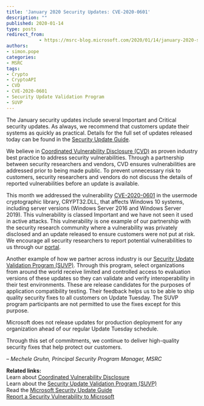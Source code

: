 ```yaml
---
title: 'January 2020 Security Updates: CVE-2020-0601'
description: ""
published: 2020-01-14
type: posts
redirect_from:
            - https://msrc-blog.microsoft.com/2020/01/14/january-2020-security-updates-cve-2020-0601/
authors:
- simon.pope
categories:
- MSRC
tags:
- Crypto
- CryptoAPI
- CVD
- CVE-2020-0601
- Security Update Validation Program
- SUVP
---
```

The January security updates include several Important and Critical security updates. As always, we recommend that customers update their systems as quickly as practical. Details for the full set of updates released today can be found in the [Security Update Guide](https://portal.msrc.microsoft.com/en-us/security-guidance).

We believe in [Coordinated Vulnerability Disclosure (CVD)](https://www.microsoft.com/en-us/msrc/cvd) as proven industry best practice to address security vulnerabilities. Through a partnership between security researchers and vendors, CVD ensures vulnerabilities are addressed prior to being made public. To prevent unnecessary risk to customers, security researchers and vendors do not discuss the details of reported vulnerabilities before an update is available.

This month we addressed the vulnerability [CVE-2020-0601](https://portal.msrc.microsoft.com/en-US/security-guidance/advisory/CVE-2020-0601) in the usermode cryptographic library, CRYPT32.DLL, that affects Windows 10 systems, including server versions (Windows Server 2016 and Windows Server 2019). This vulnerability is classed Important and we have not seen it used in active attacks. This vulnerability is one example of our partnership with the security research community where a vulnerability was privately disclosed and an update released to ensure customers were not put at risk. We encourage all security researchers to report potential vulnerabilities to us through our [portal](https://msrc.microsoft.com/create-report).

Another example of how we partner across industry is our [Security Update Validation Program (SUVP)](https://techcommunity.microsoft.com/t5/windows-it-pro-blog/what-is-the-security-update-validation-program/ba-p/275767). Through this program, select organizations from around the world receive limited and controlled access to evaluation versions of these updates so they can validate and verify interoperability in their test environments. These are release candidates for the purposes of application compatibility testing. Their feedback helps us to be able to ship quality security fixes to all customers on Update Tuesday. The SUVP program participants are not permitted to use the fixes except for this purpose.

Microsoft does not release updates for production deployment for any organization ahead of our regular Update Tuesday schedule.

Through this set of commitments, we continue to deliver high-quality security fixes that help protect our customers.

_– Mechele Gruhn, Principal Security Program Manager, MSRC_

**Related links:**  
Learn about [Coordinated Vulnerability Disclosure](https://www.microsoft.com/en-us/msrc/cvd)  
Learn about the [Security Update Validation Program (SUVP)](https://techcommunity.microsoft.com/t5/windows-it-pro-blog/what-is-the-security-update-validation-program/ba-p/275767)  
Read the [Microsoft Security Update Guide](https://portal.msrc.microsoft.com/en-us/security-guidance)  
[Report a Security Vulnerability to Microsoft](https://msrc.microsoft.com/create-report)
